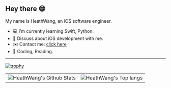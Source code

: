 ## Hey there 😁

My name is HeathWang, an iOS software engineer.

* 💻 I’m currently learning Swift, Python.
* 💭 Discuss about iOS development with me.
* ✉️ Contact me: [click here](yishu.jay@gmail.com)
* 🎯 Coding, Reading.
-------

[![trophy](https://github-profile-trophy.vercel.app/?username=HeathWang&theme=onedark)](https://github.com/HeathWang)

<div style="text-align: center">
    <table>
        <tr>
            <td style="text-align: center">
                <img align="center" src="https://github-readme-stats.vercel.app/api?username=HeathWang&show_icons=true&theme=tokyonight" alt="HeathWang's Github Stats" />
            </td>
            <td style="text-align: center">
                <img align="center" src="https://github-readme-stats.vercel.app/api/top-langs/?username=HeathWang&layout=compact" alt="HeathWang's Top langs" />
            </td>
        </tr>
    </table>
</div>


